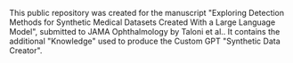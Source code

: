 This public repository was created for the manuscript "Exploring Detection Methods for Synthetic Medical Datasets Created With a Large Language Model", submitted to JAMA Ophthalmology by Taloni et al..
It contains the additional "Knowledge" used to produce the Custom GPT "Synthetic Data Creator".
